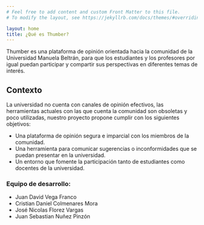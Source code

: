 ```yaml
---
# Feel free to add content and custom Front Matter to this file.
# To modify the layout, see https://jekyllrb.com/docs/themes/#overriding-theme-defaults

layout: home
title: ¿Qué es Thumber?
---
```

Thumber es una plataforma de opinión orientada hacia la comunidad de la Universidad Manuela Beltrán, para que los estudiantes y los profesores por igual puedan participar y compartir sus perspectivas en diferentes temas de interés.
## Contexto
La universidad no cuenta con canales de opinión efectivos, las herramientas actuales con las que cuenta la comunidad son obsoletas y poco utilizadas, nuestro proyecto propone cumplir con los siguientes objetivos:
- Una plataforma de opinión segura e imparcial con los miembros de la comunidad.
- Una herramienta para comunicar sugerencias o inconformidades que se puedan presentar en la universidad.
- Un entorno que fomente la participación tanto de estudiantes como docentes de la universidad.

### Equipo de desarrollo: 
- Juan David Vega Franco
- Cristian Daniel Colmenares Mora
- José Nicolas Florez Vargas
- Juan Sebastian Nuñez Pinzón

